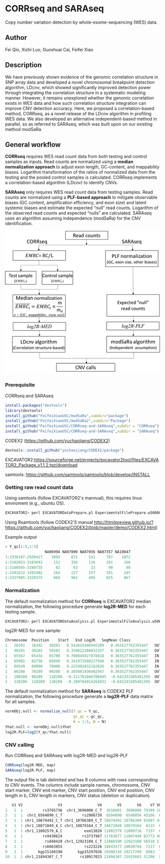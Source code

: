 # CORRseq and SARAseq
Copy number variation detection by whole-exome-sequencing (WES) data.
## Author
Fei Qin, Xizhi Luo, Guoshuai Cai, Feifei Xiao
## Description
We have previously shown evidence of the genomic correlation structure in SNP array data and developed a novel chromosomal breakpoint detection algorithm, LDcnv, which showed significantly improved detection power through integrating the correlation structure in a systematic modeling manner. However, it remains unexplored whether the genomic correlation exists in WES data and how such correlation structure integration can improve CNV detection accuracy. 
Here, we proposed a correlation-based method, CORRseq, as a novel release of the LDcnv algorithm in profiling WES data. We also developed an alternative independent-based method in parallel, so as referred to SARAseq, which was built upon on our existing method modSaRa.
## General workflow
**CORRseq** requires WES read count data from both testing and control samples as inputs. Read counts are normalized using a **median normalization approach** to adjust exon length, GC-content, and mappability biases. Logarithm transformation of the ratios of normalized data from the testing and the pooled control samples is calculated. CORRseq implements a correlation-based algorithm (LDcnv) to identify CNVs. 

**SARAseq** only requires WES read count data from testing samples. Read counts are normalized using a **PLF-based approach** to mitigate observable biases (GC content, amplification efficiency, and exon size) and latent systemic biases and estimate the expected “null” read counts. Logarithm of the observed read counts and expected “nulls” are calculated. SARAseq uses an algorithm assuming independence (modSaRa) for the CNV identification.

![workflow](workflow.jpg)

### Prerequisite
CORRseq and SARAseq
```r
install.packages("devtools")
library(devtools)
install_github("FeifeiXiaoUSC/modSaRa",subdir="package")
install_github("FeifeiXiaoUSC/modSaRa2",subdir="Package")
install_github("FeifeiXiaoUSC/CORRseq-and-SARAseq",subdir = "CORRseq")
install_github("FeifeiXiaoUSC/CORRseq-and-SARAseq",subdir = "SARAseq")
```
CODEX2 (https://github.com/yuchaojiang/CODEX2)
```r
devtools::install_github("yuchaojiang/CODEX2/package")
```
EXCAVATOR2:https://sourceforge.net/projects/excavator2tool/files/EXCAVATOR2_Package_v1.1.2.tgz/download

samtools: https://github.com/samtools/samtools/blob/develop/INSTALL

### Getting raw read count data
Using samtools (follow EXCAVATOR2's mannual), this requires linux enviroment (e.g., ubuntu OS).
```r
EXCAVATOR2> perl EXCAVATORDataPrepare.pl ExperimentalFilePrepare.w50000.txt processors 6 --target MyTarget_w50000 --assembly hg19
```
Using Rsamtools (follow CODEX2'S manual http://htmlpreview.github.io/?https://github.com/yuchaojiang/CODEX2/blob/master/demo/CODEX2.html)

Example output
```r
> Y_qc[1:5,1:5]
                  NA06994 NA07000 NA07056 NA07357 NA10847
1:2938187-2939417    1093     831     541     767    1072
1:3102653-3103043     152     356     136     291     160
1:3160585-3160735      82      63      33      90      90
1:3301632-3301902     264     227     157     181     245
1:3327905-3329375     969     962     405     655     867
```
### Normalization
The default normalization method for **CORRseq** is EXCAVATOR2 median normalization, the following procedure generate **log2R-MED** for each testing sample.
```r
EXCAVATOR2> perl EXCAVATORDataAnalysis.pl ExperimentalFileAnalysis.w50K.txt --processors 6 --target MyTarget_w50K --assembly hg19 --output /.../OutEXCAVATOR2/Results_MyProject_w50K --mode ...
```
log2R-MED for one sample:
```r
Chromosome	Position	Start	End	Log2R	SegMean	Class
1	20201	10202	30201	0.542625446945389	0.363527762355447	OUT
1	40201	30202	50201	0.339622160832357	0.363527762355447	OUT
1	65567	65434	65700	0.708845027878818	0.363527762355447	IN
1	65902	65756	66048	0.341973588227948	0.363527762355447	IN
1	69549	69090	70008	0.225902832162026	0.363527762355447	IN
1	80208	70209	90208	0.385081936482947	0.363527762355447	OUT
1	100208	90209	110208	-0.511761046706045	-0.642331505481395	OUT
1	120208	110209	130208	-0.389784914264831	-0.642331505481395	OUT
```
The default normalization method for **SARAseq** is CODEX2 PLF normalization, the following procedure generate a **log2R-PLF** data matrix for all samples.
```r
normObj.null <- normalize_null(Y_qc = Y_qc,
                               gc_qc = gc_qc,
                               K = 1:5, N = N)
Yhat.null <- normObj.null$Yhat
log2R-PLF=log2(Y_qc/Yhat.null)
```
### CNV calling
Run CORRseq and SARAseq with log2R-MED and log2R-PLF
```r
CORRseq(log2R-MED, map)
SARAseq(log2R-PLF, map)
```


The output file is tab delimited and has 9 columns with rows corresponding to CNV events. The columns include sample names, chromosome, CNV start marker, CNV end marker, CNV start position, CNV end position, CNV length in b, CNV length in markers, CNV status (deletion or duplication).
```r
   V1 V2                V3                V4       V5       V6    V7 V8  V9
1   1  1         rs3765736  chr1_3696000_C_T  3616601  3696000 79399 18 del
2   1  1  chr1_6504890_C_T         rs2986739  6504890  6548056 43166  6 del
3   1  1 chr1_10674492_C_T chr1_10766389_C_T 10674492 10766389 91897 44 del
4   1  1 chr1_10871049_A_C chr1_10879164_C_T 10871049 10879164  8115  6 del
5   1  1 chr1_11002579_A_C          exm13826 11002579 11009716  7137  6 del
6   1  1         rs9430624         rs3737967 11763677 11847449 83772 48 del
7   1  1          rs848428 chr1_12923108_C_T 12866590 12923108 56518 11 del
8   1  1         rs6663855          rs223226 18643577 18650794  7217  6 del
9   1  1       kgp15160198       kgp15297026 19208316 19217299  8983  7 del
10  1  1 chr1_21894307_C_T        rs10917023 21894307 21925603 31296  9 del
```
